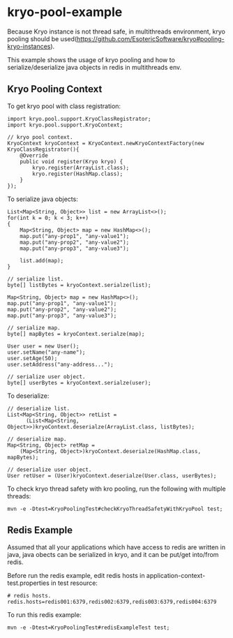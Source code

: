 # kryo-pool-example
Because Kryo instance is not thread safe, in multithreads environment, kryo pooling should be used(https://github.com/EsotericSoftware/kryo#pooling-kryo-instances).

This example shows the usage of kryo pooling and how to serialize/deserialize java objects in redis in multithreads env.

## Kryo Pooling Context
To get kryo pool with class registration:

    import kryo.pool.support.KryoClassRegistrator;
    import kryo.pool.support.KryoContext;

    // kryo pool context.
    KryoContext kryoContext = KryoContext.newKryoContextFactory(new KryoClassRegistrator(){
    	@Override
    	public void register(Kryo kryo) {
    		kryo.register(ArrayList.class);	
    		kryo.register(HashMap.class);	
    	}		
    });
  

To serialize java objects:

    List<Map<String, Object>> list = new ArrayList<>();
  	for(int k = 0; k < 3; k++)
  	{
  		Map<String, Object> map = new HashMap<>();					
  		map.put("any-prop1", "any-value1");
  		map.put("any-prop2", "any-value2");
  		map.put("any-prop3", "any-value3");
  		
  		list.add(map);
  	}
  	
  	// serialize list.
  	byte[] listBytes = kryoContext.serialze(list);
  	
  	Map<String, Object> map = new HashMap<>();				
  	map.put("any-prop1", "any-value1");
  	map.put("any-prop2", "any-value2");
  	map.put("any-prop3", "any-value3");
  	
  	// serialize map.
  	byte[] mapBytes = kryoContext.serialze(map);
  
  	User user = new User();
  	user.setName("any-name");
  	user.setAge(50);
  	user.setAddress("any-address...");
  	
  	// serialize user object.
  	byte[] userBytes = kryoContext.serialze(user);



To deserialize:

    // deserialize list.
  	List<Map<String, Object>> retList = 
  	      (List<Map<String, Object>>)kryoContext.deserialze(ArrayList.class, listBytes);
  	
  	// deserialize map.
  	Map<String, Object> retMap = 
  	    (Map<String, Object>)kryoContext.deserialze(HashMap.class, mapBytes);
  		
  	// deserialize user object.
  	User retUser = (User)kryoContext.deserialze(User.class, userBytes);


To check kryo thread safety with kro pooling, run the following with multiple threads:

    mvn -e -Dtest=KryoPoolingTest#checkKryoThreadSafetyWithKryoPool test;
    

## Redis Example
Assumed that all your applications which have access to redis are written in java, java obects can be serialized in kryo, and it can be put/get into/from redis.

Before run the redis example, edit redis hosts in application-context-test.properties in test resource:

    # redis hosts.
    redis.hosts=redis001:6379,redis002:6379,redis003:6379,redis004:6379



To run this redis example:

    mvn -e -Dtest=KryoPoolingTest#redisExampleTest test;
